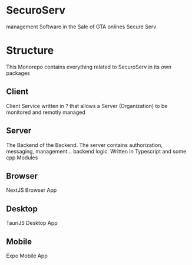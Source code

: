 # SecuroServ
management Software in the Sale of GTA onlines Secure Serv

# Structure
This Monorepo contains everything related to SecuroServ in its own packages
## Client
Client Service written in ? that allows a Server (Organization) to be monitored and remotly managed

## Server
The Backend of the Backend. The server contains authorization, messaging, management... backend logic.
Written in Typescript and some cpp Modules

## Browser
NextJS Browser App

## Desktop
TauriJS Desktop App

## Mobile
Expo Mobile App
